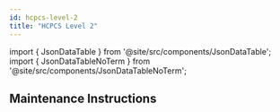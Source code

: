 ```yaml
---
id: hcpcs-level-2
title: "HCPCS Level 2"
---
```


import { JsonDataTable } from '@site/src/components/JsonDataTable';
import { JsonDataTableNoTerm } from '@site/src/components/JsonDataTableNoTerm';

<JsonDataTableNoTerm  jsonPath="nodes.seed\.the_tuva_project\.terminology__hcpcs_level_2.columns" />

## Maintenance Instructions
